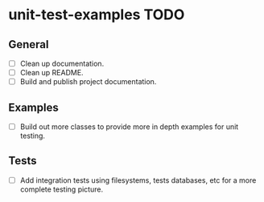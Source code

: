 # unit-test-examples TODO

## General

- [ ] Clean up documentation.
- [ ] Clean up README.
- [ ] Build and publish project documentation.

## Examples

- [ ] Build out more classes to provide more in depth examples for unit testing.

## Tests

- [ ] Add integration tests using filesystems, tests databases, etc for a more complete testing picture.
